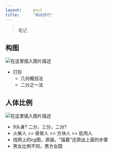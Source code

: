 ```yaml
---
layout:     post
title:      "板绘技巧"
---
```


> 笔记

## 构图
![在这里插入图片描述](https://img-blog.csdnimg.cn/2020013011455517.jpg)
- 打形
	- 几何概括法
	- 二分之一法

## 人体比例
![在这里插入图片描述](https://img-blog.csdnimg.cn/20200121152257621.jpg)
- 9头身? 二分，三分，二分?
- 火柴人 >> 骨架人  >> 方块人 >> 肌肉人 
- 找网上的cg图，原画，"描着"还原出上面的步骤
- 男女比例不同，男方女圆

